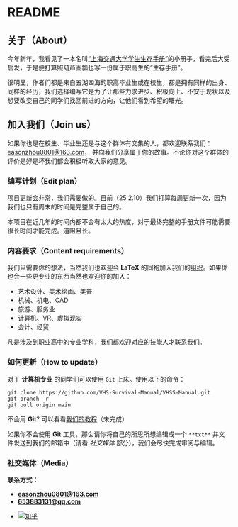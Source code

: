 # README

## 关于（About）

今年新年，我看见了一本名叫[“上海交通大学学生生存手册”](https://survivesjtu.gitbook.io/survivesjtumanual)的小册子，看完后大受启发，于是便打算照葫芦画瓢也写一份属于职高生的“生存手册”。

很明显，作者们都是来自五湖四海的职高毕业生或在校生，都是拥有同样的出身、同样的经历，我们选择编写它是为了让那些力求进步、积极向上、不安于现状以及想要改变自己的同学们找回前进的方向，让他们看到希望的曙光。

## 加入我们（Join us）

如果你也是在校生、毕业生还是与这个群体有交集的人，都欢迎联系我们：easonzhou0801@163.com，
并向我们分享属于你的故事。不论你对这个群体的评价是好是坏我们都会积极听取大家的意见。

### **编写计划（Edit plan）**

项目更新会非常，我们需要做的。目前（25.2.10）我们打算每周更新一次，因为我们也只有周末的时间是完整属于自己的。

本项目在近几年的时间内都不会有太大的热度，对于最终完整的手册文件可能需要很长时间才能完成。道阻且长。

### **内容要求（Content requirements）**

我们只需要你的想法，当然我们也欢迎会 **LaTeX** 的同袍加入我们的[组织](https://github.com/VHSchool-Survival-Manual/)。如果你也会一些更专业的东西当然也欢迎你的加入：

- 艺术设计、美术绘画、美普
- 机械、机电、CAD
- 旅游、服务业
- 计算机、VR、虚拟现实
- 会计、经贸

凡是涉及到职业高中的专业学科，我们都欢迎对应的技能人才联系我们。

### **如何更新（How to update）**

对于 **计算机专业** 的同学们可以使用 `Git` 上床。使用以下的命令：

```git
git clone https://github.com/VHS-Survival-Manual/VHSS-Manual.git
git branch -r
git pull origin main
```
不会用 **Git**? 可以看看[我们的教程](https://github.com/VHS-Survival-Manual/our-tutorials/tree/main/Git)（未完成）

如果你不会使用 **Git** 工具，那么请你将自己的所思所想编辑成一个 `**txt**` 并文件发送到我们的邮箱中（请看 _社交媒体_ 部分），我们会尽快完成审阅与编辑。

### **社交媒体（Media）**

**联系方式：**
- **easonzhou0801@163.com**
- **653883131@qq.com**
- <p><a href="https://www.zhihu.com/people/EasonZhou"><img src="https://img.shields.io/badge/知乎-0079FF.svg?style=plastic&logo=zhihu&logoColor=white" alt="知乎"></a></p>

